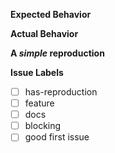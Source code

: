 <!--
  Thanks for filing an issue on Apollo Link!

  Please make sure that you include the following information to ensure that your issue is actionable.

  If you're filing a feature request, you do not need to follow the outline below,
  but please check the label for feature below
-->

**Expected Behavior**
<!--
What you were trying to accomplish when the bug occurred, and as much code as possible related to the source of the problem.
-->

**Actual Behavior**
<!--
A description of what actually happened, including a screenshot or copy-paste of any related error messages, logs, or other output that might be related.
Places to look for information include your browser console, server console, and network logs.
-->

**A _simple_ reproduction**
<!--
example: A Codesandbox or GitHub repository that anyone can clone to observe the problem
-->

**Issue Labels**

<!--
While not necessary, you can help organize our issues by labeling this issue when you open it.  To add a label automatically, simply [x] mark the appropriate box below:
-->

- [ ] has-reproduction
- [ ] feature
- [ ] docs
- [ ] blocking
- [ ] good first issue

<!--
To add a label not listed above, simply place `/label another-label-name` on a line by itself.
-->
